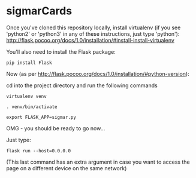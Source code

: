 # sigmarCards

Once you've cloned this repository locally, install virtualenv (if you see 'python2' or 'python3' in any of these instructions, just type 'python'):
http://flask.pocoo.org/docs/1.0/installation/#install-install-virtualenv

You'll also need to install the Flask package:
```
pip install Flask
```

Now (as per http://flask.pocoo.org/docs/1.0/installation/#python-version):

cd into the project directory and run the following commands

```
virtualenv venv
```
```
. venv/bin/activate
```
```
export FLASK_APP=sigmar.py
```

OMG - you should be ready to go now...

Just type:
```
flask run --host=0.0.0.0
```

(This last command has an extra argument in case you want to access the page on a different device on the same network)
